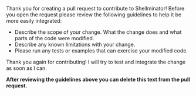 Thank you for creating a pull request to contribute to Shellminator!
Before you open the request please review the following guidelines
to help it be more easily integrated:

* Describe the scope of your change. What the change does and what parts of the code were modified.
* Describe any known limitations with your change.
* Please run any tests or examples that can exercise your modified code.

Thank you again for contributing! I will try to test and integrate the change as soon as I can.

__After reviewing the guidelines above you can delete this text from the pull request.__
